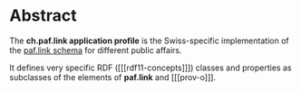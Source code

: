 # Abstract

The **ch.paf.link application profile** is the Swiss-specific implementation of the [paf.link schema](https://paf.link) for different public affairs.

It defines very specific RDF ([[[rdf11-concepts]]]) classes and properties as subclasses of the elements of **paf.link** and [[[prov-o]]].
